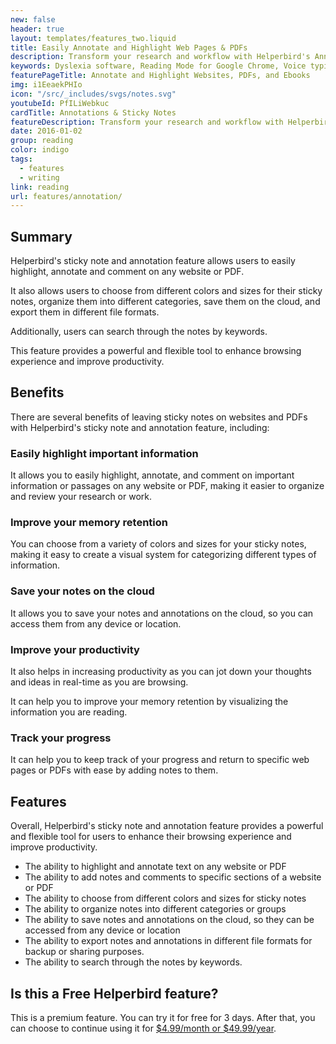 ```yaml
---
new: false
header: true
layout: templates/features_two.liquid
title: Easily Annotate and Highlight Web Pages & PDFs
description: Transform your research and workflow with Helperbird's Annotations & Sticky Notes feature. Effortlessly highlight, annotate, and leave comments on any website or PDF. Choose from a variety of colors and sizes, and organize your notes seamlessly. Save to the cloud and export in multiple formats, all while using our robust search functionality.
keywords: Dyslexia software, Reading Mode for Google Chrome, Voice typing for Chrome, Text to speech for Chrome, text reader, Immersive Reader, dyslexia fonts, accessibility software, dyslexia software, Helperbird for Edge, Helperbird for Firefox, Helperbird for Chrome, Opendyslexic for Chrome, OpenDyslexic
featurePageTitle: Annotate and Highlight Websites, PDFs, and Ebooks
img: i1EeaekPHIo
icon: "/src/_includes/svgs/notes.svg"
youtubeId: PfILiWebkuc
cardTitle: Annotations & Sticky Notes
featureDescription: Transform your research and workflow with Helperbird's Annotations & Sticky Notes feature. Effortlessly highlight, annotate, and leave comments on any website or PDF. Choose from a variety of colors and sizes, and organize your notes seamlessly. Save to the cloud and export in multiple formats, all while using our robust search functionality.
date: 2016-01-02
group: reading
color: indigo
tags:
  - features
  - writing
link: reading
url: features/annotation/
---
```



## Summary

Helperbird's sticky note and annotation feature allows users to easily highlight, annotate and comment on any website or PDF. 

It also allows users to choose from different colors and sizes for their sticky notes, organize them into different categories, save them on the cloud, and export them in different file formats. 

Additionally, users can search through the notes by keywords. 

This feature provides a powerful and flexible tool to enhance browsing experience and improve productivity.


## Benefits

There are several benefits of leaving sticky notes on websites and PDFs with Helperbird's sticky note and annotation feature, including:

### Easily highlight important information
It allows you to easily highlight, annotate, and comment on important information or passages on any website or PDF, making it easier to organize and review your research or work.

### Improve your memory retention
You can choose from a variety of colors and sizes for your sticky notes, making it easy to create a visual system for categorizing different types of information.

### Save your notes on the cloud
It allows you to save your notes and annotations on the cloud, so you can access them from any device or location.

### Improve your productivity
It also helps in increasing productivity as you can jot down your thoughts and ideas in real-time as you are browsing.

It can help you to improve your memory retention by visualizing the information you are reading.

### Track your progress
It can help you to keep track of your progress and return to specific web pages or PDFs with ease by adding notes to them.







## Features

Overall, Helperbird's sticky note and annotation feature provides a powerful and flexible tool for users to enhance their browsing experience and improve productivity.

- The ability to highlight and annotate text on any website or PDF
- The ability to add notes and comments to specific sections of a website or PDF
- The ability to choose from different colors and sizes for sticky notes
- The ability to organize notes into different categories or groups
- The ability to save notes and annotations on the cloud, so they can be accessed from any device or location
- The ability to export notes and annotations in different file formats for backup or sharing purposes.
- The ability to search through the notes by keywords.



## Is this a Free Helperbird feature?
This is a premium feature. You can try it for free for 3 days. After that, you can choose to continue using it for [$4.99/month or $49.99/year](/pricing/).
